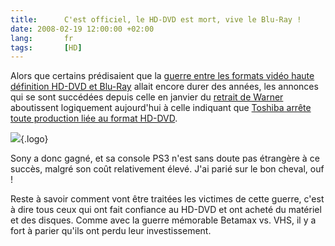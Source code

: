 ```yaml
---
title:      C'est officiel, le HD-DVD est mort, vive le Blu-Ray !
date: 2008-02-19 12:00:00 +02:00
lang:       fr
tags:       [HD]
---
```


Alors que certains prédisaient que la [guerre entre les formats vidéo haute définition HD-DVD et Blu-Ray](http://www.marketing-planet.com/articles/dvd-marketing-war-sonyaeur-tm-s-blu-ray-against-toshibaaeur-tm-s-hd-dvd-91.html) allait encore durer des années, les annonces qui se sont succédées depuis celle en janvier du [retrait de Warner](http://www.engadgethd.com/2008/01/04/warner-goes-blu-ray-exclusive/) aboutissent logiquement aujourd'hui à celle indiquant que [Toshiba arrête toute production liée au format HD-DVD](http://www.engadgethd.com/2008/02/19/official-hd-dvd-dead-and-buried-format-war-is-over/).

![](/assets/logos/bluray.png){.logo}

Sony a donc gagné, et sa console PS3 n'est sans doute pas étrangère à ce succès, malgré son coût relativement élevé. J'ai parié sur le bon cheval, ouf !

Reste à savoir comment vont être traitées les victimes de cette guerre, c'est à dire tous ceux qui ont fait confiance au HD-DVD et ont acheté du matériel et des disques. Comme avec la guerre mémorable Betamax vs. VHS, il y a fort à parier qu'ils ont perdu leur investissement.
